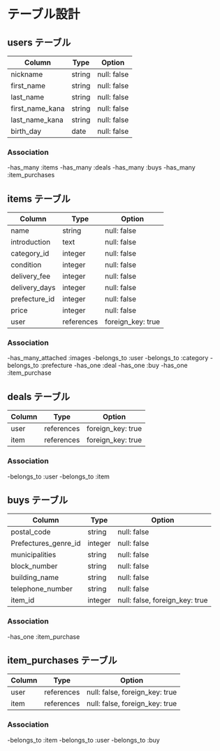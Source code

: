 # テーブル設計

## users テーブル

| Column          | Type   | Option      |
| --------------- | ------ | ----------- |
| nickname        | string | null: false |
| first_name      | string | null: false |
| last_name       | string | null: false |
| first_name_kana | string | null: false |
| last_name_kana  | string | null: false |
| birth_day       | date   | null: false |

### Association

-has_many :items
-has_many :deals
-has_many :buys
-has_many :item_purchases

## items テーブル

| Column        | Type       | Option            |
| ------------- | ---------- | ----------------- |
| name          | string     | null: false       |
| introduction  | text       | null: false       |
| category_id   | integer    | null: false       |
| condition     | integer    | null: false       |
| delivery_fee  | integer    | null: false       |
| delivery_days | integer    | null: false       |
| prefecture_id | integer    | null: false       |
| price         | integer    | null: false       |
| user          | references | foreign_key: true |

### Association

-has_many_attached :images
-belongs_to        :user
-belongs_to        :category
-belongs_to        :prefecture
-has_one           :deal
-has_one           :buy
-has_one           :item_purchase

## deals テーブル

| Column  | Type       | Option            |
| ------- | ---------- | ----------------- |
| user    | references | foreign_key: true |
| item    | references | foreign_key: true |

### Association

-belongs_to :user
-belongs_to :item

## buys テーブル

| Column               | Type    | Option                         |
| -------------------- | ------- | ------------------------------ |
| postal_code          | string  | null: false                    |
| Prefectures_genre_id | integer | null: false                    |
| municipalities       | string  | null: false                    |
| block_number         | string  | null: false                    |
| building_name        | string  | null: false                    |
| telephone_number     | string  | null: false                    |
| item_id              | integer | null: false, foreign_key: true |

### Association

-has_one :item_purchase

## item_purchases テーブル

| Column | Type       | Option                         |
| ------ | ---------- | ------------------------------ |
| user   | references | null: false, foreign_key: true |
| item   | references | null: false, foreign_key: true |

### Association

-belongs_to :item
-belongs_to :user
-belongs_to :buy